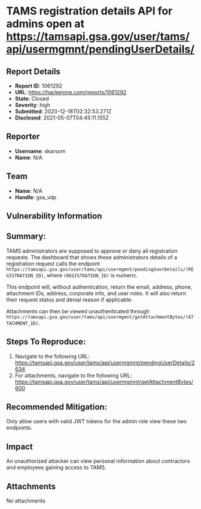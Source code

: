 # TAMS registration details API for admins open at https://tamsapi.gsa.gov/user/tams/api/usermgmnt/pendingUserDetails/

## Report Details
- **Report ID**: 1061292
- **URL**: https://hackerone.com/reports/1061292
- **State**: Closed
- **Severity**: high
- **Submitted**: 2020-12-18T02:32:53.271Z
- **Disclosed**: 2021-05-07T04:45:11.155Z

## Reporter
- **Username**: skarsom
- **Name**: N/A

## Team
- **Name**: N/A
- **Handle**: gsa_vdp

## Vulnerability Information
## Summary:
TAMS administrators are supposed to approve or deny all registration requests. The dashboard that shows these administrators details of a registration request calls the endpoint `https://tamsapi.gsa.gov/user/tams/api/usermgmnt/pendingUserDetails/(REGISTRATION_ID)`, where `(REGISTRATION_ID)` is numeric.

This endpoint will, without authentication, return the email, address, phone, attachment IDs, address, corporate info, and user roles. It will also return their request status and denial reason if applicable.

Attachments can then be viewed unauthenticated through `https://tamsapi.gsa.gov/user/tams/api/usermgmnt/getAttachmentBytes/(ATTACHMENT_ID)`.

## Steps To Reproduce:

  1. Navigate to the following URL: https://tamsapi.gsa.gov/user/tams/api/usermgmnt/pendingUserDetails/2634
  2. For attachments, navigate to the following URL: https://tamsapi.gsa.gov/user/tams/api/usermgmnt/getAttachmentBytes/600

## Recommended Mitigation:
Only allow users with valid JWT tokens for the admin role view these two endpoints.

## Impact

An unauthorized attacker can view personal information about contractors and employees gaining access to TAMS.

## Attachments
No attachments
